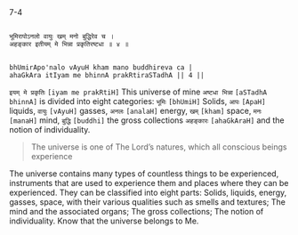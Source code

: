 ## <a name='_4'></a>
7-4


```shloka-sa

भूमिरापोऽनलो वायुः खम् मनो बुद्धिरेव च ।
अहङ्कार इतीयम् मे भिन्ना प्रकृतिरष्टधा ॥ ४ ॥

```
```shloka-sa-hk

bhUmirApo'nalo vAyuH kham mano buddhireva ca |
ahaGkAra itIyam me bhinnA prakRtiraSTadhA || 4 ||

```
`इयम् मे प्रकृतिः` `[iyam me prakRtiH]` This universe of mine `अष्टधा भिन्ना` `[aSTadhA bhinnA]` is divided into eight categories: `भूमिः` `[bhUmiH]` Solids, `आपः` `[ApaH]` liquids, `वायुः` `[vAyuH]` gasses, `अनलः` `[analaH]` energy, `खम्` `[kham]` space, `मनः` `[manaH]` mind, `बुद्धि` `[buddhi]` the gross collections `अहङ्कारः` `[ahaGkAraH]` and the notion of individuality.


<a name='applnote_120'></a>
> The universe is one of The Lord’s natures, which all conscious beings experience



The universe contains many types of countless things to be experienced, instruments that are used to experience them and places where they can be experienced. They can be classified into eight parts: Solids, liquids, energy, gasses, space, with their various qualities such as smells and textures; The mind and the associated organs; The gross collections; The notion of individuality. Know that the universe belongs to Me.


